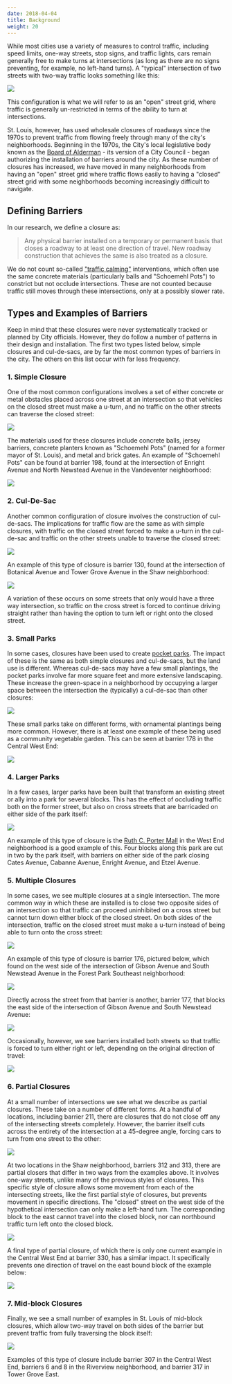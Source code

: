 ```yaml
---
date: 2018-04-04
title: Background
weight: 20
---
```


While most cities use a variety of measures to control traffic, including speed limits, one-way streets, stop signs, and traffic lights, cars remain generally free to make turns at intersections (as long as there are no signs preventing, for example, no left-hand turns). A "typical" intersection of two streets with two-way traffic looks something like this:
<p> </p>
<img src="../images/open.png" class="image fit">

This configuration is what we will refer to as an "open" street grid, where traffic is generally un-restricted in terms of the ability to turn at intersections.

St. Louis, however, has used wholesale closures of roadways since the 1970s to prevent traffic from flowing freely through many of the city's neighborhoods. Beginning in the 1970s, the City's local legislative body known as the [Board of Alderman](https://en.wikipedia.org/wiki/Board_of_Aldermen_of_the_City_of_St._Louis) - its version of a City Council - began authorizing the installation of barriers around the city. As these number of closures has increased, we have moved in many neighborhoods from having an "open" street grid where traffic flows easily to having a "closed" street grid with some neighborhoods becoming increasingly difficult to navigate. 

## Defining Barriers
In our research, we define a closure as:

> Any physical barrier installed on a temporary or permanent basis that closes a roadway to at least one direction of travel. New roadway construction that achieves the same is also treated as a closure.

We do not count so-called ["traffic calming"](http://news.stlpublicradio.org/post/concrete-balls-cause-stir-south-st-louis-neighborhoods) interventions, which often use the same concrete materials (particularly balls and "Schoemehl Pots") to constrict but not occlude intersections. These are not counted because traffic still moves through these intersections, only at a possibly slower rate.

## Types and Examples of Barriers
Keep in mind that these closures were never systematically tracked or planned by City officials. However, they do follow a number of patterns in their design and installation. The first two types listed below, simple closures and cul-de-sacs, are by far the most common types of barriers in the city. The others on this list occur with far less frequency.

### 1. Simple Closure
One of the most common configurations involves a set of either concrete or metal obstacles placed across one street at an intersection so that vehicles on the closed street must make a u-turn, and no traffic on the other streets can traverse the closed street:
<p> </p>
<img src="/images/01-pots.png" class="image fit">

The materials used for these closures include concrete balls, jersey barriers, concrete planters known as "Schoemehl Pots" (named for a former mayor of St. Louis), and metal and brick gates. An example of "Schoemehl Pots" can be found at barrier 198, found at the intersection of Enright Avenue and North Newstead Avenue in the Vandeventer neighborhood:
<p> </p>
<img src="/images/barrierExamples-02-pots.jpeg" class="image fit">

### 2. Cul-De-Sac
Another common configuration of closure involves the construction of cul-de-sacs. The implications for traffic flow are the same as with simple closures, with traffic on the closed street forced to make a u-turn in the cul-de-sac and traffic on the other streets unable to traverse the closed street:
<p> </p>
<img src="/images/02-culdesac.png" class="image fit">

An example of this type of closure is barrier 130, found at the intersection of Botanical Avenue and Tower Grove Avenue in the Shaw neighborhood:
<p> </p>
<img src="/images/barrierExamples-03-culdesac.jpeg" class="image fit">

A variation of these occurs on some streets that only would have a three way intersection, so traffic on the cross street is forced to continue driving straight rather than having the option to turn left or right onto the closed street.

### 3. Small Parks
In some cases, closures have been used to create [pocket parks](). The impact of these is the same as both simple closures and cul-de-sacs, but the land use is different. Whereas cul-de-sacs may have a few small plantings, the pocket parks involve far more square feet and more extensive landscaping. These increase the green-space in a neighborhood by occupying a larger space between the intersection the (typically) a cul-de-sac than other closures:
<p> </p>
<img src="/images/03-park.png" class="image fit">

These small parks take on different forms, with ornamental plantings being more common. However, there is at least one example of these being used as a community vegetable garden. This can be seen at barrier 178 in the Central West End:
<p> </p>
<img src="/images/barrierExamples-04-park.jpeg" class="image fit">

### 4. Larger Parks
In a few cases, larger parks have been built that transform an existing street or ally into a park for several blocks. This has the effect of occluding traffic both on the former street, but also on cross streets that are barricaded on either side of the park itself: 
<p> </p>
<img src="/images/04-largePark.png" class="image fit">

An example of this type of closure is the [Ruth C. Porter Mall](https://www.stlouis-mo.gov/parks/parks/browse-parks/view-park.cfm?parkID=77&parkName=Ruth%20Porter%20Mall) in the West End neighborhood is a good example of this. Four blocks along this park are cut in two by the park itself, with barriers on either side of the park closing Cates Avenue, Cabanne Avenue, Enright Avenue, and Etzel Avenue.

### 5. Multiple Closures
In some cases, we see multiple closures at a single intersection. The more common way in which these are installed is to close two opposite sides of an intersection so that traffic can proceed uninhibited on a cross street but cannot turn down either block of the closed street. On both sides of the intersection, traffic on the closed street must make a u-turn instead of being able to turn onto the cross street:
<p> </p>
<img src="/images/05-twoPots.png" class="image fit">

An example of this type of closure is barrier 176, pictured below, which found on the west side of the intersection of Gibson Avenue and South Newstead Avenue in the Forest Park Southeast neighborhood:
<p> </p>
<img src="/images/barrierExamples-05-twoPots.jpeg" class="image fit">

Directly across the street from that barrier is another, barrier 177, that blocks the east side of the intersection of Gibson Avenue and South Newstead Avenue:
<p> </p>
<img src="/images/barrierExamples-05-twoPots2.jpeg" class="image fit">

Occasionally, however, we see barriers installed both streets so that traffic is forced to turn either right or left, depending on the original direction of travel:
<p> </p>
<img src="/images/06-twoPots2.png" class="image fit">

### 6. Partial Closures
At a small number of intersections we see what we describe as partial closures. These take on a number of different forms. At a handful of locations, including barrier 211, there are closures that do not close off any of the intersecting streets completely. However, the barrier itself cuts across the entirety of the intersection at a 45-degree angle, forcing cars to turn from one street to the other:
<p> </p>
<img src="/images/07-partial.png" class="image fit">

At two locations in the Shaw neighborhood, barriers 312 and 313, there are partial closers that differ in two ways from the examples above. It involves one-way streets, unlike many of the previous styles of closures. This specific style of closure allows some movement from each of the intersecting streets, like the first partial style of closures, but prevents movement in specific directions. The "closed" street on the west side of the hypothetical intersection can only make a left-hand turn. The corresponding block to the east cannot travel into the closed block, nor can northbound traffic turn left onto the closed block.
<p> </p>
<img src="/images/08-partial2.png" class="image fit">

A final type of partial closure, of which there is only one current example in the Central West End at barrier 330, has a similar impact. It specifically prevents one direction of travel on the east bound block of the example below:
<p> </p>
<img src="/images/09-partial3.png" class="image fit">

### 7. Mid-block Closures
Finally, we see a small number of examples in St. Louis of mid-block closures, which allow two-way travel on both sides of the barrier but prevent traffic from fully traversing the block itself:
<p> </p>
<img src="/images/10-midBlock.png" class="image fit">

Examples of this type of closure include barrier 307 in the Central West End, barriers 6 and 8 in the Riverview neighborhood, and barrier 317 in Tower Grove East.
